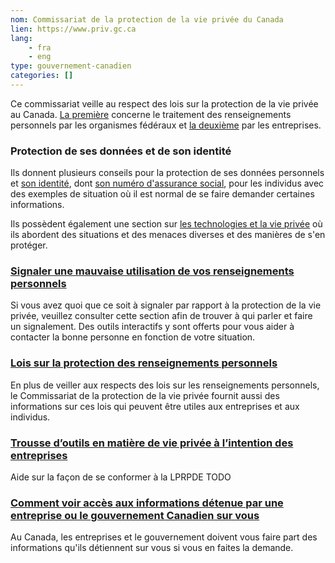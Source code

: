 ```yaml
---
nom: Commissariat de la protection de la vie privée du Canada
lien: https://www.priv.gc.ca
lang:
    - fra
    - eng
type: gouvernement-canadien
categories: []
---
```

Ce commissariat veille au respect des lois sur la protection de la vie privée au Canada. [La première](https://www.priv.gc.ca/fr/sujets-lies-a-la-protection-de-la-vie-privee/lois-sur-la-protection-des-renseignements-personnels-au-canada/la-loi-sur-la-protection-des-renseignements-personnels/) concerne le traitement des renseignements personnels par les organismes fédéraux et [la deuxième](https://www.priv.gc.ca/fr/sujets-lies-a-la-protection-de-la-vie-privee/lois-sur-la-protection-des-renseignements-personnels-au-canada/la-loi-sur-la-protection-des-renseignements-personnels-et-les-documents-electroniques-lprpde/) par les entreprises.  

### Protection de ses données et de son identité
Ils donnent plusieurs conseils pour la protection de ses données personnels et [son identité](https://www.priv.gc.ca/fr/sujets-lies-a-la-protection-de-la-vie-privee/identites/vol-d-identite/), dont [son numéro d'assurance social](https://www.priv.gc.ca/fr/sujets-lies-a-la-protection-de-la-vie-privee/nas-et-permis-de-conduire/numero-dassurance-sociale/), pour les individus avec des exemples de situation où il est normal de se faire demander certaines informations.  

Ils possèdent également une section sur [les technologies et la vie privée](https://www.priv.gc.ca/fr/sujets-lies-a-la-protection-de-la-vie-privee/technologie-et-vie-privee/) où ils abordent des situations et des menaces diverses et des manières de s'en protéger.

### [Signaler une mauvaise utilisation de vos renseignements personnels](https://www.priv.gc.ca/fr/signaler-un-probleme/)
Si vous avez quoi que ce soit à signaler par rapport à la protection de la vie privée, veuillez consulter cette section afin de trouver à qui parler et faire un signalement. Des outils interactifs y sont offerts pour vous aider à contacter la bonne personne en fonction de votre situation.

### [Lois sur la protection des renseignements personnels](https://www.priv.gc.ca/fr/sujets-lies-a-la-protection-de-la-vie-privee/lois-sur-la-protection-des-renseignements-personnels-au-canada/02_05_d_15/)
En plus de veiller aux respects des lois sur les renseignements personnels, le Commissariat de la protection de la vie privée fournit aussi des informations sur ces lois qui peuvent être utiles aux entreprises et aux individus.

### [Trousse d’outils en matière de vie privée à l’intention des entreprises](https://www.priv.gc.ca/fr/sujets-lies-a-la-protection-de-la-vie-privee/lois-sur-la-protection-des-renseignements-personnels-au-canada/la-loi-sur-la-protection-des-renseignements-personnels-et-les-documents-electroniques-lprpde/aide-sur-la-facon-de-se-conformer-a-la-lprpde/guide_org/)
Aide sur la façon de se conformer à la LPRPDE
TODO

### [Comment voir accès aux informations détenue par une entreprise ou le gouvernement Canadien sur vous](https://www.priv.gc.ca/fr/sujets-lies-a-la-protection-de-la-vie-privee/acces-aux-renseignements-personnels/consulter-vos-renseignements-personnels/)
Au Canada, les entreprises et le gouvernement doivent vous faire part des informations qu'ils détiennent sur vous si vous en faites la demande.
